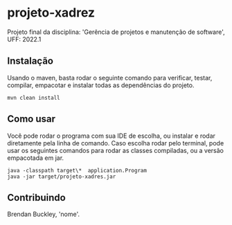 # projeto-xadrez

Projeto final da disciplina: 'Gerência de projetos e manutenção de software', UFF: 2022.1

## Instalação

Usando o maven, basta rodar o seguinte comando para verificar, testar, compilar, empacotar e instalar todas as dependências do projeto.

```
mvn clean install
```

## Como usar

Você pode rodar o programa com sua IDE de escolha, ou instalar e rodar diretamente pela linha de comando. Caso escolha rodar pelo terminal, pode usar os seguintes comandos para rodar as classes compiladas, ou a versão empacotada em jar.

```
java -classpath target\*  application.Program
java -jar target/projeto-xadres.jar
```

## Contribuindo

Brendan Buckley, 'nome'.
